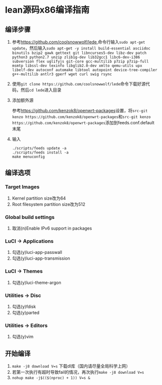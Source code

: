 # lean源码x86编译指南

## 编译步骤

1. 参考<https://github.com/coolsnowwolf/lede>,命令行输入```sudo apt-get update```，然后输入```sudo apt-get -y install build-essential asciidoc binutils bzip2 gawk gettext git libncurses5-dev libz-dev patch python3 python2.7 unzip zlib1g-dev lib32gcc1 libc6-dev-i386 subversion flex uglifyjs git-core gcc-multilib p7zip p7zip-full msmtp libssl-dev texinfo libglib2.0-dev xmlto qemu-utils upx libelf-dev autoconf automake libtool autopoint device-tree-compiler g++-multilib antlr3 gperf wget curl swig rsync```

2. 使用```git clone https://github.com/coolsnowwolf/lede```命令下载好源代码，然后```cd lede```进入目录

3. 添加额外源

    参考<https://github.com/kenzok8/openwrt-packages>设置，将```src-git kenzo https://github.com/kenzok8/openwrt-packages```和```src-git kenzo https://github.com/kenzok8/openwrt-packages```添加到feeds.conf.default末尾

4. 输入

    ```shell
    ./scripts/feeds update -a
    ./scripts/feeds install -a
    make menuconfig
    ```

## 编译选项

### Target Images

1. Kernel partition size改为64
2. Root filesystem partition size改为512

### Global build settings

1. 取消(n)Enable IPv6 support in packages

### LuCI -> Applications

1. 勾选(y)luci-app-passwall
2. 勾选(y)luci-app-transmission

### LuCI -> Themes

1. 勾选(y)luci-theme-argon

### Utilities -> Disc

1. 勾选(y)fdisk
2. 勾选(y)parted

### Utilities -> Editors

1. 勾选(y)vim

## 开始编译

1. ```make -j8 download V=s``` 下载dl库（国内请尽量全局科学上网）
2. 若第一次执行有超时导致fail的情况，再次执行```make -j8 download V=s```
3. ```nohup make -j$(($(nproc) + 1)) V=s &```
